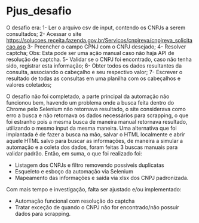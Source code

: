 # Pjus_desafio
O desafio era:
 1- Ler o arquivo csv de input, contendo os CNPJs a serem consultados;
 2- Acessar o site https://solucoes.receita.fazenda.gov.br/Servicos/cnpjreva/cnpjreva_solicitacao.asp
 3- Preencher o campo CPNJ com o CNPJ desejado;
 4- Resolver captcha; Obs: Esta pode ser uma ação manual caso não haja API de resolução de captcha.
 5- Validar se o CNPJ foi encontrado, caso não tenha sido, registrar esta informação;
 6- Obter todos os dados resultantes da consulta, associando o cabeçalho e seu respectivo valor;
 7- Escrever o resultado de todas as consultas em uma planilha com os cabeçalhos e valores coletados;

O desafio não foi completado, a parte principal da automação não funcionou bem, havendo um problema onde a busca feita dentro do Chrome pelo Selenium não retornava resultado, o site considerava como erro a busca e não retornava os dados necessários para scrapping, o que foi estranho pois a mesma busca de maneira manual retornava resultado, utilizando o mesmo input da mesma maneira. Uma alternativa que foi implantada é de fazer a busca na mão, salvar o HTML localmente e abrir aquele HTML salvo para buscar as informações, de maneira a simular a automação e a coleta dos dados, foram feitas 3 buscas manuais para validar padrão. Então, em suma, o que foi realizado foi:

 - Listagem dos CNPJs e filtro removendo possíveis duplicatas
 - Esqueleto e esboço da automação via Selenium
 - Mapeamento das informações e saída via xlsx dos CNPJ padronizada.

Com mais tempo e investigação, falta ser ajustado e/ou implementado:
 - Automação funcional com resolução do captcha
 - Tratar exceção de quando o CNPJ não for encontrado/não possuir dados para scrapping.

